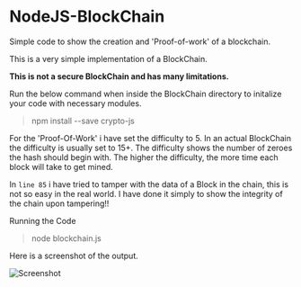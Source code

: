 # NodeJS-BlockChain
Simple code to show the creation and 'Proof-of-work' of a blockchain.

This is a very simple implementation of a BlockChain.

**This is not a secure BlockChain and has many limitations.**

Run the below command when inside the BlockChain directory to initalize your code with necessary modules.
> npm install --save crypto-js

For the 'Proof-Of-Work' i have set the difficulty to 5.
In an actual BlockChain the difficulty is usually set to 15+.
The difficulty shows the number of zeroes the hash should begin with.
The higher the difficulty, the more time each block will take to get mined.  

In `line 85` i have tried to tamper with the data of a Block in the chain, this is not so easy in the real world.
I have done it simply to show the integrity of the chain upon tampering!!

Running the Code 

>node blockchain.js

Here is a screenshot of the output.

![Screenshot](https://github.com/roshan139154/NodeJS-BlockChain/blob/master/Screenshot/Output_Screenshot.png)

